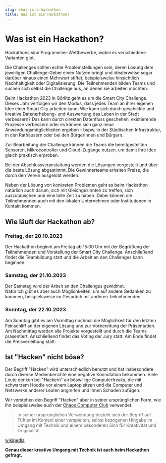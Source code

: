 ```yaml
---
slug: what-is-a-hackathon
title: Was ist ein Hackathon?
---
```


# Was ist ein Hackathon?

Hackathons sind Programmier-Wettbewerbe, wobei es verschiedene Varianten gibt.

Die Challenges sollten echte Problemstellungen sein, deren Lösung dem jeweiligen Challenge-Geber einen Nutzen bringt
und idealerweise sogar darüber hinaus einen Mehrwert stiftet, beispielsweise hinsichtlich Nachhaltigkeit oder
Digitalisierung. Die Teilnehmenden bilden Teams und suchen sich selbst die Challenge aus, an denen sie arbeiten
möchten.

Beim Hackathon 2023 in Görlitz geht es um die Smart City Challenge. Dieses Jahr verfolgen wir den Modus, dass jedes Team an ihrer eigenen Idee einer Smart City arbeiten kann: Wie kann sich durch geschickte und kreative Datenerhebung- und Auswertung das Leben in der Stadt verbessern? Das kann durch direkten Datenfluss geschehen, existierende Prozesse verbessern oder es können sich ganz neue Anwendungsmöglichkeiten ergeben - bspw. in der Städtischen Infrastruktur, in den Rathäusern oder bei den Bürgerinnen und Bürgern.

Zur Bearbeitung der Challenge können die Teams die bereitgestellten Sensoren, Mikrocontroller und Cloud-Zugänge nutzen, um damit ihre Idee gleich praktisch erproben.

Bei der Abschlussveranstaltung werden die Lösungen vorgestellt und über die beste Lösung
abgestimmt. Die Gewinnerteams erhalten Preise, die durch den Verein ausgelobt werden.

Neben der Lösung von konkreten Problemen geht es beim Hackathon natürlich auch darum, sich mit Gleichgesinnten zu
treffen, sich auszutauschen und eine tolle Zeit zu haben. Dabei können die Teilnehmenden auch mit den lokalen
Unternehmen oder Institutionen in Kontakt kommen.

## Wie läuft der Hackathon ab?

### Freitag, der 20.10.2023

Der Hackathon beginnt am Freitag ab 15:00 Uhr mit der Begrüßung der Teilnehmenden und Vorstellung der Smart City Challenge.
Anschließend findet die Teambildung statt und die Arbeit an den Challenges kann beginnen.

### Samstag, der 21.10.2023

Der Samstag wird der Arbeit an den Challenges gewidmet.  
Natürlich gibt es aber auch Möglichkeiten, um auf andere Gedanken zu kommen, beispielsweise im Gespräch mit anderen Teilnehmenden.

### Sonntag, der 22.10.2023

Am Sonntag gibt es am Vormittag nochmal die Möglichkeit für den letzten Feinschliff an der eigenen Lösung und zur
Vorbereitung der Präsentation. Am Nachmittag werden alle Projekte vorgestellt und durch die Teams präsentiert.
Anschließend findet das Voting der Jury statt. Am Ende findet die Preisverleihung statt.

## Ist "Hacken" nicht böse?

Der Begriff "Hacken" wird unterschiedlich benutzt und hat insbesondere durch diverse Medienberichte eine negative
Konnotation bekommen. Viele Leute denken bei "Hackern" an böswillige Computerfreaks, die mit schwarzem Hoodie vor einem
Laptop sitzen und die Computer und Netzwerke anderer Leuten angreifen und ihnen Schaden zufügen.

Wir verstehen den Begriff "Hacken" aber in seiner ursprünglichen Form, wie ihn beispielsweise auch der
[Chaos Computer Club](https://www.ccc.de/de/hackerethics) verwendet.

> In seiner ursprünglichen Verwendung bezieht sich der Begriff auf Tüftler im Kontext einer verspielten, selbst
> bezogenen Hingabe im Umgang mit Technik und einem besonderen Sinn für Kreativität und Originalität

[wikipedia](https://de.wikipedia.org/wiki/Hacker)

**Genau dieser kreative Umgang mit Technik ist auch beim Hackathon gefragt.**
